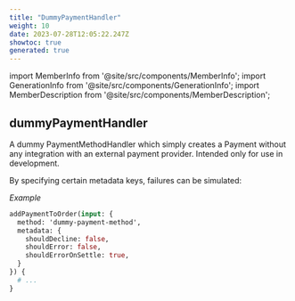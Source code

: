 ```yaml
---
title: "DummyPaymentHandler"
weight: 10
date: 2023-07-28T12:05:22.247Z
showtoc: true
generated: true
---
```

<!-- This file was generated from the Vendure source. Do not modify. Instead, re-run the "docs:build" script -->
import MemberInfo from '@site/src/components/MemberInfo';
import GenerationInfo from '@site/src/components/GenerationInfo';
import MemberDescription from '@site/src/components/MemberDescription';


## dummyPaymentHandler

<GenerationInfo sourceFile="packages/core/src/config/payment/dummy-payment-method-handler.ts" sourceLine="27" packageName="@vendure/core" />

A dummy PaymentMethodHandler which simply creates a Payment without any integration
with an external payment provider. Intended only for use in development.

By specifying certain metadata keys, failures can be simulated:

*Example*

```GraphQL
addPaymentToOrder(input: {
  method: 'dummy-payment-method',
  metadata: {
    shouldDecline: false,
    shouldError: false,
    shouldErrorOnSettle: true,
  }
}) {
  # ...
}
```

